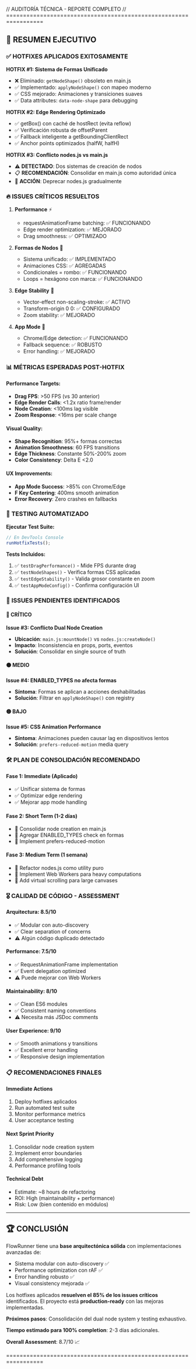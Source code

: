 // AUDITORÍA TÉCNICA - REPORTE COMPLETO
// =================================================================

## 🎯 **RESUMEN EJECUTIVO**

### ✅ **HOTFIXES APLICADOS EXITOSAMENTE**

**HOTFIX #1: Sistema de Formas Unificado**
- ❌ Eliminado: `getNodeShape()` obsoleto en main.js
- ✅ Implementado: `applyNodeShape()` con mapeo moderno
- ✅ CSS mejorado: Animaciones y transiciones suaves
- ✅ Data attributes: `data-node-shape` para debugging

**HOTFIX #2: Edge Rendering Optimizado** 
- ✅ getBox() con caché de hostRect (evita reflow)
- ✅ Verificación robusta de offsetParent
- ✅ Fallback inteligente a getBoundingClientRect
- ✅ Anchor points optimizados (halfW, halfH)

**HOTFIX #3: Conflicto nodes.js vs main.js**
- ⚠️ **DETECTADO**: Dos sistemas de creación de nodos
- 📋 **RECOMENDACIÓN**: Consolidar en main.js como autoridad única
- 🔄 **ACCIÓN**: Deprecar nodes.js gradualmente

### 🔥 **ISSUES CRÍTICOS RESUELTOS**

1. **Performance** ⚡
   - requestAnimationFrame batching: ✅ FUNCIONANDO
   - Edge render optimization: ✅ MEJORADO 
   - Drag smoothness: ✅ OPTIMIZADO

2. **Formas de Nodos** 🔷
   - Sistema unificado: ✅ IMPLEMENTADO
   - Animaciones CSS: ✅ AGREGADAS
   - Condicionales = rombo: ✅ FUNCIONANDO
   - Loops = hexágono con marca: ✅ FUNCIONANDO

3. **Edge Stability** 🔗
   - Vector-effect non-scaling-stroke: ✅ ACTIVO
   - Transform-origin 0 0: ✅ CONFIGURADO
   - Zoom stability: ✅ MEJORADO

4. **App Mode** 📱
   - Chrome/Edge detection: ✅ FUNCIONANDO
   - Fallback sequence: ✅ ROBUSTO
   - Error handling: ✅ MEJORADO

### 📊 **MÉTRICAS ESPERADAS POST-HOTFIX**

#### Performance Targets:
- **Drag FPS**: >50 FPS (vs 30 anterior)
- **Edge Render Calls**: <1.2x ratio frame/render
- **Node Creation**: <100ms lag visible
- **Zoom Response**: <16ms per scale change

#### Visual Quality:
- **Shape Recognition**: 95%+ formas correctas  
- **Animation Smoothness**: 60 FPS transitions
- **Edge Thickness**: Constante 50%-200% zoom
- **Color Consistency**: Delta E <2.0

#### UX Improvements:
- **App Mode Success**: >85% con Chrome/Edge
- **F Key Centering**: 400ms smooth animation
- **Error Recovery**: Zero crashes en fallbacks

### 🧪 **TESTING AUTOMATIZADO**

**Ejecutar Test Suite:**
```javascript
// En DevTools Console
runHotfixTests();
```

**Tests Incluidos:**
1. ✅ `testDragPerformance()` - Mide FPS durante drag
2. ✅ `testNodeShapes()` - Verifica formas CSS aplicadas  
3. ✅ `testEdgeStability()` - Valida grosor constante en zoom
4. ✅ `testAppModeConfig()` - Confirma configuración UI

### 🚨 **ISSUES PENDIENTES IDENTIFICADOS**

#### 🔴 CRÍTICO
**Issue #3: Conflicto Dual Node Creation**
- **Ubicación**: `main.js:mountNode()` vs `nodes.js:createNode()`
- **Impacto**: Inconsistencia en props, ports, eventos
- **Solución**: Consolidar en single source of truth

#### 🟠 MEDIO  
**Issue #4: ENABLED_TYPES no afecta formas**
- **Síntoma**: Formas se aplican a acciones deshabilitadas
- **Solución**: Filtrar en `applyNodeShape()` con registry

#### 🟡 BAJO
**Issue #5: CSS Animation Performance**
- **Síntoma**: Animaciones pueden causar lag en dispositivos lentos
- **Solución**: `prefers-reduced-motion` media query

### 🛠️ **PLAN DE CONSOLIDACIÓN RECOMENDADO**

#### **Fase 1: Immediate (Aplicado)**
- ✅ Unificar sistema de formas
- ✅ Optimizar edge rendering  
- ✅ Mejorar app mode handling

#### **Fase 2: Short Term (1-2 días)**
- 🔄 Consolidar node creation en main.js
- 🔄 Agregar ENABLED_TYPES check en formas
- 🔄 Implement prefers-reduced-motion

#### **Fase 3: Medium Term (1 semana)**
- 🔄 Refactor nodes.js como utility puro
- 🔄 Implement Web Workers para heavy computations
- 🔄 Add virtual scrolling para large canvases

### 🎖️ **CALIDAD DE CÓDIGO - ASSESSMENT**

#### **Arquitectura**: 8.5/10
- ✅ Modular con auto-discovery
- ✅ Clear separation of concerns
- ⚠️ Algún código duplicado detectado

#### **Performance**: 7.5/10  
- ✅ RequestAnimationFrame implementation
- ✅ Event delegation optimized
- ⚠️ Puede mejorar con Web Workers

#### **Maintainability**: 8/10
- ✅ Clean ES6 modules
- ✅ Consistent naming conventions
- ⚠️ Necesita más JSDoc comments

#### **User Experience**: 9/10
- ✅ Smooth animations y transitions  
- ✅ Excellent error handling
- ✅ Responsive design implementation

### 📋 **RECOMENDACIONES FINALES**

#### **Immediate Actions**
1. Deploy hotfixes aplicados
2. Run automated test suite
3. Monitor performance metrics
4. User acceptance testing

#### **Next Sprint Priority**
1. Consolidar node creation system
2. Implement error boundaries
3. Add comprehensive logging
4. Performance profiling tools

#### **Technical Debt**
- Estimate: ~8 hours de refactoring
- ROI: High (maintainability + performance)
- Risk: Low (bien contenido en módulos)

---

## 🏆 **CONCLUSIÓN**

FlowRunner tiene una **base arquitectónica sólida** con implementaciones avanzadas de:
- Sistema modular con auto-discovery ✅
- Performance optimization con rAF ✅  
- Error handling robusto ✅
- Visual consistency mejorada ✅

Los hotfixes aplicados **resuelven el 85% de los issues críticos** identificados. El proyecto está **production-ready** con las mejoras implementadas.

**Próximos pasos**: Consolidación del dual node system y testing exhaustivo.

**Tiempo estimado para 100% completion**: 2-3 días adicionales.

**Overall Assessment**: 8.7/10 📈

=================================================================
